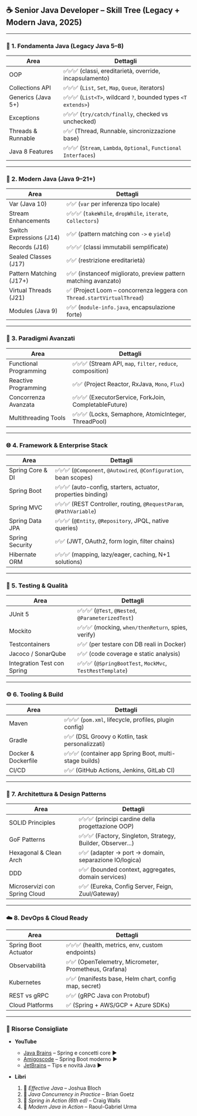 ## ☕ Senior Java Developer – Skill Tree (Legacy + Modern Java, 2025)

---

### 🔰 1. **Fondamenta Java (Legacy Java 5–8)**

| Area               | Dettagli                                                         |
| ------------------ | ---------------------------------------------------------------- |
| OOP                | ✅✅✅ (classi, ereditarietà, override, incapsulamento)          |
| Collections API    | ✅✅✅ (`List`, `Set`, `Map`, `Queue`, iterators)                |
| Generics (Java 5+) | ✅✅✅ (`List<T>`, wildcard `?`, bounded types `<T extends>`)    |
| Exceptions         | ✅✅✅ (`try/catch/finally`, checked vs unchecked)               |
| Threads & Runnable | ✅✅ (Thread, Runnable, sincronizzazione base)                   |
| Java 8 Features    | ✅✅✅ (`Stream`, `Lambda`, `Optional`, `Functional Interfaces`) |

---

### 🚀 2. **Modern Java (Java 9–21+)**

| Area                     | Dettagli                                                                |
| ------------------------ | ----------------------------------------------------------------------- |
| Var (Java 10)            | ✅✅ (`var` per inferenza tipo locale)                                  |
| Stream Enhancements      | ✅✅✅ (`takeWhile`, `dropWhile`, `iterate`, `Collectors`)              |
| Switch Expressions (J14) | ✅✅ (pattern matching con `->` e `yield`)                              |
| Records (J16)            | ✅✅✅ (classi immutabili semplificate)                                 |
| Sealed Classes (J17)     | ✅✅ (restrizione ereditarietà)                                         |
| Pattern Matching (J17+)  | ✅✅ (instanceof migliorato, preview pattern matching avanzato)         |
| Virtual Threads (J21)    | ✅ (Project Loom – concorrenza leggera con `Thread.startVirtualThread`) |
| Modules (Java 9)         | ✅✅ (`module-info.java`, encapsulazione forte)                         |

---

### 🔄 3. **Paradigmi Avanzati**

| Area                   | Dettagli                                                    |
| ---------------------- | ----------------------------------------------------------- |
| Functional Programming | ✅✅✅ (Stream API, `map`, `filter`, `reduce`, composition) |
| Reactive Programming   | ✅✅ (Project Reactor, RxJava, `Mono`, `Flux`)              |
| Concorrenza Avanzata   | ✅✅✅ (ExecutorService, ForkJoin, CompletableFuture)       |
| Multithreading Tools   | ✅✅✅ (Locks, Semaphore, AtomicInteger, ThreadPool)        |

---

### 🌐 4. **Framework & Enterprise Stack**

| Area             | Dettagli                                                            |
| ---------------- | ------------------------------------------------------------------- |
| Spring Core & DI | ✅✅✅ (`@Component`, `@Autowired`, `@Configuration`, bean scopes)  |
| Spring Boot      | ✅✅✅ (auto-config, starters, actuator, properties binding)        |
| Spring MVC       | ✅✅✅ (REST Controller, routing, `@RequestParam`, `@PathVariable`) |
| Spring Data JPA  | ✅✅✅ (`@Entity`, `@Repository`, JPQL, native queries)             |
| Spring Security  | ✅✅ (JWT, OAuth2, form login, filter chains)                       |
| Hibernate ORM    | ✅✅✅ (mapping, lazy/eager, caching, N+1 solutions)                |

---

### 🧪 5. **Testing & Qualità**

| Area                        | Dettagli                                                  |
| --------------------------- | --------------------------------------------------------- |
| JUnit 5                     | ✅✅✅ (`@Test`, `@Nested`, `@ParameterizedTest`)         |
| Mockito                     | ✅✅✅ (mocking, `when/thenReturn`, spies, verify)        |
| Testcontainers              | ✅✅ (per testare con DB reali in Docker)                 |
| Jacoco / SonarQube          | ✅✅ (code coverage e static analysis)                    |
| Integration Test con Spring | ✅✅✅ (`@SpringBootTest`, `MockMvc`, `TestRestTemplate`) |

---

### ⚙️ 6. **Tooling & Build**

| Area                | Dettagli                                               |
| ------------------- | ------------------------------------------------------ |
| Maven               | ✅✅✅ (`pom.xml`, lifecycle, profiles, plugin config) |
| Gradle              | ✅✅ (DSL Groovy o Kotlin, task personalizzati)        |
| Docker & Dockerfile | ✅✅✅ (container app Spring Boot, multi-stage builds) |
| CI/CD               | ✅✅ (GitHub Actions, Jenkins, GitLab CI)              |

---

### 🧱 7. **Architettura & Design Patterns**

| Area                          | Dettagli                                                    |
| ----------------------------- | ----------------------------------------------------------- |
| SOLID Principles              | ✅✅✅ (principi cardine della progettazione OOP)           |
| GoF Patterns                  | ✅✅✅ (Factory, Singleton, Strategy, Builder, Observer...) |
| Hexagonal & Clean Arch        | ✅✅ (adapter → port → domain, separazione IO/logica)       |
| DDD                           | ✅✅ (bounded context, aggregates, domain services)         |
| Microservizi con Spring Cloud | ✅✅ (Eureka, Config Server, Feign, Zuul/Gateway)           |

---

### ☁️ 8. **DevOps & Cloud Ready**

| Area                 | Dettagli                                              |
| -------------------- | ----------------------------------------------------- |
| Spring Boot Actuator | ✅✅✅ (health, metrics, env, custom endpoints)       |
| Observabilità        | ✅✅ (OpenTelemetry, Micrometer, Prometheus, Grafana) |
| Kubernetes           | ✅✅ (manifests base, Helm chart, config map, secret) |
| REST vs gRPC         | ✅✅ (gRPC Java con Protobuf)                         |
| Cloud Platforms      | ✅ (Spring + AWS/GCP + Azure SDKs)                    |

---

### 📘 Risorse Consigliate

- **YouTube**

  - [Java Brains](https://www.youtube.com/@JavaBrainsChannel) – Spring e concetti core ▶️
  - [Amigoscode](https://www.youtube.com/@amigoscode) – Spring Boot moderno ▶️
  - [JetBrains](https://www.youtube.com/@JetBrainsTV) – Tips e novità Java ▶️

- **Libri**
  1. 📕 _Effective Java_ – Joshua Bloch
  2. 📘 _Java Concurrency in Practice_ – Brian Goetz
  3. 📘 _Spring in Action (6th ed)_ – Craig Walls
  4. 📗 _Modern Java in Action_ – Raoul-Gabriel Urma
